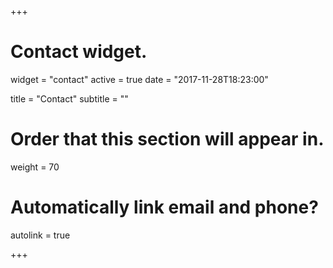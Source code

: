 +++
# Contact widget.
widget = "contact"
active = true
date = "2017-11-28T18:23:00"

title = "Contact"
subtitle = ""

# Order that this section will appear in.
weight = 70

# Automatically link email and phone?
autolink = true

+++

